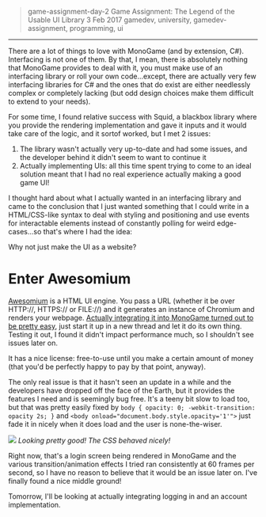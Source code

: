 > game-assignment-day-2
> Game Assignment: The Legend of the Usable UI Library
> 3 Feb 2017
> gamedev, university, gamedev-assignment, programming, ui
---
There are a lot of things to love with MonoGame (and by extension, C#). Interfacing is not one of them. By that, I mean, there is absolutely nothing that MonoGame provides to deal with it, you must make use of an interfacing library or roll your own code...except, there are actually very few interfacing libraries for C# and the ones that do exist are either needlessly complex or completely lacking (but odd design choices make them difficult to extend to your needs).

For some time, I found relative success with Squid, a blackbox library where you provide the rendering implementation and gave it inputs and it would take care of the logic, and it sortof worked, but I met 2 issues:

1. The library wasn't actually very up-to-date and had some issues, and the developer behind it didn't seem to want to continue it 
2. Actually implementing UIs: all this time spent trying to come to an ideal solution meant that I had no real experience actually making a good game UI!

I thought hard about what I actually wanted in an interfacing library and came to the conclusion that I just wanted something that I could write in a HTML/CSS-like syntax to deal with styling and positioning and use events for interactable elements instead of constantly polling for weird edge-cases...so that's where I had the idea:

Why not just make the UI as a website?

# Enter Awesomium
[Awesomium](http://www.awesomium.com/) is a HTML UI engine. You pass a URL (whether it be over HTTP://, HTTPS:// or FILE://) and it generates an instance of Chromium and renders your webpage. [Actually integrating it into MonoGame turned out to be pretty easy](http://stackoverflow.com/a/23253942/6785373), just start it up in a new thread and let it do its own thing. Testing it out, I found it didn't impact performance much, so I shouldn't see issues later on.

It has a nice license: free-to-use until you make a certain amount of money (that you'd be perfectly happy to pay by that point, anyway). 

The only real issue is that it hasn't seen an update in a while and the developers have dropped off the face of the Earth, but it provides the features I need and is seemingly bug free. It's a teeny bit slow to load too, but that was pretty easily fixed by `body { opacity: 0; -webkit-transition: opacity 2s; }` and `<body onload="document.body.style.opacity='1'">` just fade it in nicely when it does load and the user is none-the-wiser.

[![](/images/5eb15d0e0d48427e9c2ab049e7ccffee.png/thumb)](/images/5eb15d0e0d48427e9c2ab049e7ccffee.png)
*Looking pretty good! The CSS behaved nicely!*

Right now, that's a login screen being rendered in MonoGame and the various transition/animation effects I tried ran consistently at 60 frames per second, so I have no reason to believe that it would be an issue later on. I've finally found a nice middle ground!

Tomorrow, I'll be looking at actually integrating logging in and an account implementation.

